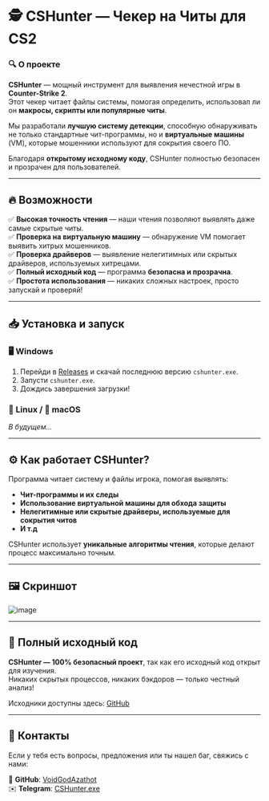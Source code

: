 # 🕵️ CSHunter — Чекер на Читы для CS2  

### 🔍 О проекте  
**CSHunter** — мощный инструмент для выявления нечестной игры в **Counter-Strike 2**.  
Этот чекер читает файлы системы, помогая определить, использовал ли он **макросы, скрипты или популярные читы**.  

Мы разработали **лучшую систему детекции**, способную обнаруживать не только стандартные чит-программы, но и **виртуальные машины** (VM), которые мошенники используют для сокрытия своего ПО.  

Благодаря **открытому исходному коду**, CSHunter полностью безопасен и прозрачен для пользователей.  

---

## 🔥 Возможности  

✅ **Высокая точность чтения** — наши чтения позволяют выявлять даже самые скрытые читы.  
✅ **Проверка на виртуальную машину** — обнаружение VM помогает выявить хитрых мошенников.  
✅ **Проверка драйверов** — выявление нелегитимных или скрытых драйверов, используемых хитрецами.  
✅ **Полный исходный код** — программа **безопасна и прозрачна**.  
✅ **Простота использования** — никаких сложных настроек, просто запускай и проверяй!   

---

## 📥 Установка и запуск  

### 🖥 Windows  
1. Перейди в [Releases](https://github.com/VoidGodAzathot/CSHunter/releases) и скачай последнюю версию `cshunter.exe`.  
2. Запусти `cshunter.exe`.  
3. Дождись завершения загрузки!  

### 🐧 Linux / 🍏 macOS  
*В будущем...*  

---

## ⚙️ Как работает CSHunter?  
Программа читает систему и файлы игрока, помогая выявлять:  
- **Чит-программы и их следы**  
- **Использование виртуальной машины для обхода защиты**  
- **Нелегитимные или скрытые драйверы, используемые для сокрытия читов**
- **И т.д**

CSHunter использует **уникальные алгоритмы чтения**, которые делают процесс максимально точным.  

---

## 🖼️ Скриншот

![image](https://github.com/user-attachments/assets/fbd60fea-740a-4529-af23-cf3637a90de6)  

---

## 🔗 Полный исходный код  
**CSHunter — 100% безопасный проект**, так как его исходный код открыт для изучения.  
Никаких скрытых процессов, никаких бэкдоров — только честный анализ!  

Исходники доступны здесь: [GitHub](https://github.com/VoidGodAzathot/CSHunter)  

---

## 📌 Контакты  
Если у тебя есть вопросы, предложения или ты нашел баг, свяжись с нами:  

📂 **GitHub**: [VoidGodAzathot](https://github.com/VoidGodAzathot)  
✉️ **Telegram**: [CSHunter.exe](https://t.me/cshunterexe/)  
